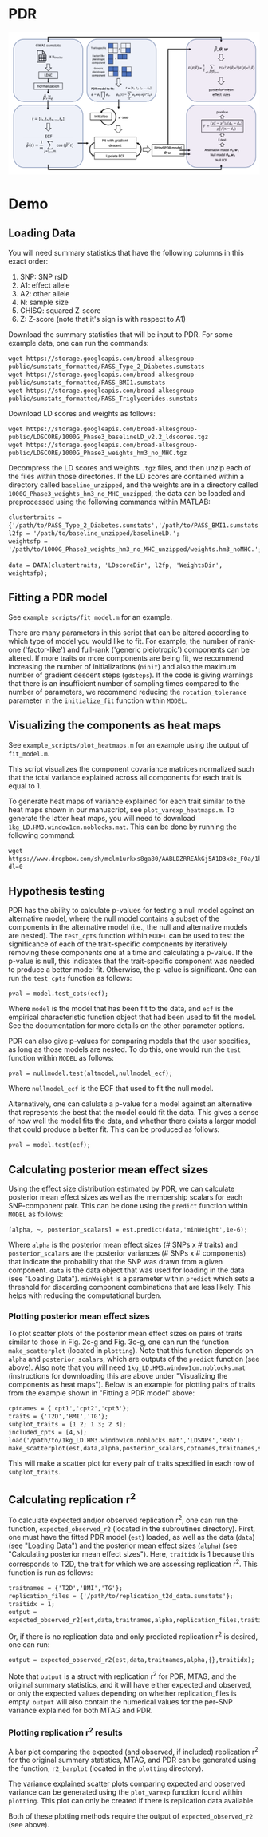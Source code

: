 # PDR

![Method schematic](https://github.com/jballard28/PDR/blob/main/imgs/pdr_schematic.png)

# Demo
## Loading Data
You will need summary statistics that have the following columns in this exact order:
1. SNP: SNP rsID
2. A1: effect allele
3. A2: other allele
4. N: sample size
5. CHISQ: squared Z-score
6. Z: Z-score (note that it's sign is with respect to A1)

Download the summary statistics that will be input to PDR. For some example data, one can run the commands:
```
wget https://storage.googleapis.com/broad-alkesgroup-public/sumstats_formatted/PASS_Type_2_Diabetes.sumstats
wget https://storage.googleapis.com/broad-alkesgroup-public/sumstats_formatted/PASS_BMI1.sumstats
wget https://storage.googleapis.com/broad-alkesgroup-public/sumstats_formatted/PASS_Triglycerides.sumstats
```

Download LD scores and weights as follows:
```
wget https://storage.googleapis.com/broad-alkesgroup-public/LDSCORE/1000G_Phase3_baselineLD_v2.2_ldscores.tgz
wget https://storage.googleapis.com/broad-alkesgroup-public/LDSCORE/1000G_Phase3_weights_hm3_no_MHC.tgz
```

Decompress the LD scores and weights `.tgz` files, and then unzip each of the files within those directories. If the LD scores are contained within a directory called `baseline_unzipped`, and the weights are in a directory called `1000G_Phase3_weights_hm3_no_MHC_unzipped`, the data can be loaded and preprocessed using the following commands within MATLAB:
```
clustertraits = {'/path/to/PASS_Type_2_Diabetes.sumstats','/path/to/PASS_BMI1.sumstats','/path/to/PASS_Triglycerides.sumstats'};
l2fp = '/path/to/baseline_unzipped/baselineLD.';
weightsfp = '/path/to/1000G_Phase3_weights_hm3_no_MHC_unzipped/weights.hm3_noMHC.';

data = DATA(clustertraits, 'LDscoreDir', l2fp, 'WeightsDir', weightsfp);
```

## Fitting a PDR model
See `example_scripts/fit_model.m` for an example.

There are many parameters in this script that can be altered according to which type of model you would like to fit. For example, the number of rank-one ('factor-like') and full-rank ('generic pleiotropic') components can be altered. If more traits or more components are being fit, we recommend increasing the number of initializations (`ninit`) and also the maximum number of gradient descent steps (`gdsteps`). If the code is giving warnings that there is an insufficient number of sampling times compared to the number of parameters, we recommend reducing the `rotation_tolerance` parameter in the `initialize_fit` function within `MODEL`.

## Visualizing the components as heat maps
See `example_scripts/plot_heatmaps.m` for an example using the output of `fit_model.m`.

This script visualizes the component covariance matrices normalized such that the total variance explained across all components for each trait is equal to 1.

To generate heat maps of variance explained for each trait similar to the heat maps shown in our manuscript, see `plot_varexp_heatmaps.m`. To generate the latter heat maps, you will need to download `1kg_LD.HM3.window1cm.noblocks.mat`. This can be  done by running the following command:
```
wget https://www.dropbox.com/sh/mclm1urkxs8ga80/AABLDZRREAkGj5A1D3x8z_FOa/1kg_LD.HM3.window1cm.noblocks.mat?dl=0
```

## Hypothesis testing
PDR has the ability to calculate p-values for testing a null model against an alternative model, where the null model contains a subset of the components in the alternative model (i.e., the null and alternative models are nested). The `test_cpts` function  within `MODEL` can be used to test the significance of each of the trait-specific components by iteratively removing these components one at a time and calculating a p-value. If the p-value is null, this indicates that the trait-specific component was needed to produce a better model fit. Otherwise, the p-value is significant. One can run the `test_cpts` function as follows:
```
pval = model.test_cpts(ecf);
```
Where `model` is the model that has been fit to the data, and `ecf` is the empirical characteristic function object that had been used to fit the model. See the documentation for more details on the other parameter options.

PDR can also give p-values for comparing models that the user specifies, as long as those models are nested. To do this, one would run the `test` function within `MODEL` as follows:
```
pval = nullmodel.test(altmodel,nullmodel_ecf);
```
Where `nullmodel_ecf` is the ECF that used to fit the null model.

Alternatively, one can calulate a p-value for a model against an alternative that represents the best that the model could fit the data. This gives a sense of how well the model fits the data, and whether there exists a larger model that could produce a better fit. This can be produced as follows:
```
pval = model.test(ecf);
```

## Calculating posterior mean effect sizes
Using the effect size distribution estimated by PDR, we can calculate posterior mean effect sizes as well as the membership scalars for each SNP-component pair. This can be done using the `predict` function within `MODEL` as follows:
```
[alpha, ~, posterior_scalars] = est.predict(data,'minWeight',1e-6);
```
Where `alpha` is the posterior mean effect sizes (# SNPs x # traits) and `posterior_scalars` are the posterior variances (# SNPs x # components) that indicate the probability that the SNP was drawn from a given component. `data` is the data object that was used for loading in the data (see "Loading Data"). `minWeight` is a parameter within `predict` which sets a threshold for discarding component combinations that are less likely. This helps with reducing the computational burden.

### Plotting posterior mean effect sizes
To plot scatter plots of the posterior mean effect sizes on pairs of traits similar to those in Fig. 2c-g and Fig. 3c-g, one can run the function `make_scatterplot` (located in `plotting`). Note that this function depends on `alpha` and `posterior_scalars`, which are outputs of the `predict` function (see above). Also note that you will need `1kg_LD.HM3.window1cm.noblocks.mat` (instructions for downloading this are above under "Visualizing the components as heat maps"). Below is an example for plotting pairs of traits from the example shown in "Fitting a PDR model" above:
```
cptnames = {'cpt1','cpt2','cpt3'};
traits = {'T2D','BMI','TG'};
subplot_traits = [1 2; 1 3; 2 3];
included_cpts = [4,5];
load('/path/to/1kg_LD.HM3.window1cm.noblocks.mat','LDSNPs','RRb');
make_scatterplot(est,data,alpha,posterior_scalars,cptnames,traitnames,subplot_traits,included_cpts,LDSNPs,RRb)
```
This will make a scatter plot for every pair of traits specified in each row of `subplot_traits`.

## Calculating replication r<sup>2</sup>
To calculate expected and/or observed replication r<sup>2</sup>, one can run the function, `expected_observed_r2` (located in the subroutines directory). First, one must have the fitted PDR model (`est`) loaded, as well as the data (`data`) (see "Loading Data") and the posterior mean effect sizes (`alpha`) (see "Calculating posterior mean effect sizes"). Here, `traitidx` is 1 because this corresponds to T2D, the trait for which we are assessing replication r<sup>2</sup>. This function is run as follows:
```
traitnames = {'T2D','BMI','TG'};
replication_files = {'/path/to/replication_t2d_data.sumstats'};
traitidx = 1;
output = expected_observed_r2(est,data,traitnames,alpha,replication_files,traitidx);
```
Or, if there is no replication data and only predicted replication r<sup>2</sup> is desired, one can run:
```
output = expected_observed_r2(est,data,traitnames,alpha,{},traitidx);
```
Note that `output` is a struct with replication r<sup>2</sup> for PDR, MTAG, and the original summary statistics, and it will have either expected and observed, or only the expected values depending on whether replication_files is empty. `output` will also contain the numerical values for the per-SNP variance explained for both MTAG and PDR.

### Plotting replication r<sup>2</sup> results
A bar plot comparing the expected (and observed, if included) replication r<sup>2</sup> for the original summary statistics, MTAG, and PDR can be generated using the function, `r2_barplot` (located in the `plotting` directory).

The variance explained scatter plots comparing expected and observed variance can be generated using the `plot_varexp` function found within `plotting`. This plot can only be created if there is replication data available.

Both of these plotting methods require the output of `expected_observed_r2` (see above).

